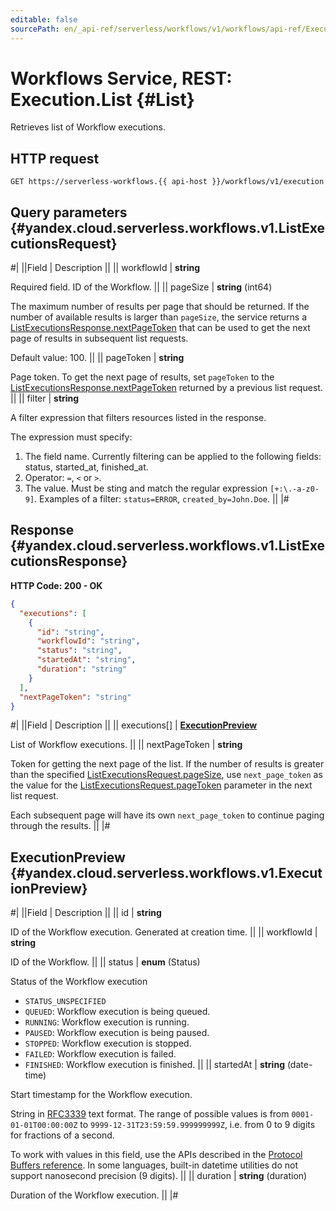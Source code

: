 ```yaml
---
editable: false
sourcePath: en/_api-ref/serverless/workflows/v1/workflows/api-ref/Execution/list.md
---
```


# Workflows Service, REST: Execution.List {#List}

Retrieves list of Workflow executions.

## HTTP request

```
GET https://serverless-workflows.{{ api-host }}/workflows/v1/execution
```

## Query parameters {#yandex.cloud.serverless.workflows.v1.ListExecutionsRequest}

#|
||Field | Description ||
|| workflowId | **string**

Required field. ID of the Workflow. ||
|| pageSize | **string** (int64)

The maximum number of results per page that should be returned. If the number of available
results is larger than `pageSize`, the service returns a [ListExecutionsResponse.nextPageToken](#yandex.cloud.serverless.workflows.v1.ListExecutionsResponse)
that can be used to get the next page of results in subsequent list requests.

Default value: 100. ||
|| pageToken | **string**

Page token. To get the next page of results, set `pageToken` to the
[ListExecutionsResponse.nextPageToken](#yandex.cloud.serverless.workflows.v1.ListExecutionsResponse) returned by a previous list request. ||
|| filter | **string**

A filter expression that filters resources listed in the response.

The expression must specify:
1. The field name. Currently filtering can be applied to the following fields: status, started_at, finished_at.
2. Operator: `=`, `<` or `>`.
3. The value. Must be sting and match the regular expression `[+:\.-a-z0-9]`.
Examples of a filter: `status=ERROR`, `created_by=John.Doe`. ||
|#

## Response {#yandex.cloud.serverless.workflows.v1.ListExecutionsResponse}

**HTTP Code: 200 - OK**

```json
{
  "executions": [
    {
      "id": "string",
      "workflowId": "string",
      "status": "string",
      "startedAt": "string",
      "duration": "string"
    }
  ],
  "nextPageToken": "string"
}
```

#|
||Field | Description ||
|| executions[] | **[ExecutionPreview](#yandex.cloud.serverless.workflows.v1.ExecutionPreview)**

List of Workflow executions. ||
|| nextPageToken | **string**

Token for getting the next page of the list. If the number of results is greater than
the specified [ListExecutionsRequest.pageSize](#yandex.cloud.serverless.workflows.v1.ListExecutionsRequest), use `next_page_token` as the value
for the [ListExecutionsRequest.pageToken](#yandex.cloud.serverless.workflows.v1.ListExecutionsRequest) parameter in the next list request.

Each subsequent page will have its own `next_page_token` to continue paging through the results. ||
|#

## ExecutionPreview {#yandex.cloud.serverless.workflows.v1.ExecutionPreview}

#|
||Field | Description ||
|| id | **string**

ID of the Workflow execution. Generated at creation time. ||
|| workflowId | **string**

ID of the Workflow. ||
|| status | **enum** (Status)

Status of the Workflow execution

- `STATUS_UNSPECIFIED`
- `QUEUED`: Workflow execution is being queued.
- `RUNNING`: Workflow execution is running.
- `PAUSED`: Workflow execution is being paused.
- `STOPPED`: Workflow execution is stopped.
- `FAILED`: Workflow execution is failed.
- `FINISHED`: Workflow execution is finished. ||
|| startedAt | **string** (date-time)

Start timestamp for the Workflow execution.

String in [RFC3339](https://www.ietf.org/rfc/rfc3339.txt) text format. The range of possible values is from
`0001-01-01T00:00:00Z` to `9999-12-31T23:59:59.999999999Z`, i.e. from 0 to 9 digits for fractions of a second.

To work with values in this field, use the APIs described in the
[Protocol Buffers reference](https://developers.google.com/protocol-buffers/docs/reference/overview).
In some languages, built-in datetime utilities do not support nanosecond precision (9 digits). ||
|| duration | **string** (duration)

Duration of the Workflow execution. ||
|#